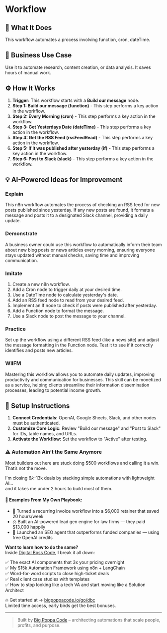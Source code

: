 # Workflow

## 🚀 What It Does
This workflow automates a process involving function, cron, dateTime.

## 💼 Business Use Case
Use it to automate research, content creation, or data analysis. It saves hours of manual work.

## ⚙️ How It Works
1.  **Trigger:** This workflow starts with a **Build our message** node.
2. **Step 1: Build our message (function)** - This step performs a key action in the workflow.
3. **Step 2: Every Morning (cron)** - This step performs a key action in the workflow.
4. **Step 3: Get Yesterdays Date (dateTime)** - This step performs a key action in the workflow.
5. **Step 4: Get the RSS Feed (rssFeedRead)** - This step performs a key action in the workflow.
6. **Step 5: If it was published after yesterday (if)** - This step performs a key action in the workflow.
7. **Step 6: Post to Slack (slack)** - This step performs a key action in the workflow.

## 💡 AI-Powered Ideas for Improvement
### Explain
This n8n workflow automates the process of checking an RSS feed for new posts published since yesterday. If any new posts are found, it formats a message and posts it to a designated Slack channel, providing a daily update.

### Demonstrate
A business owner could use this workflow to automatically inform their team about new blog posts or news articles every morning, ensuring everyone stays updated without manual checks, saving time and improving communication.

### Imitate
1. Create a new n8n workflow.
2. Add a Cron node to trigger daily at your desired time.
3. Use a DateTime node to calculate yesterday's date.
4. Add an RSS feed node to read from your desired feed.
5. Implement an If node to check if posts were published after yesterday.
6. Add a Function node to format the message.
7. Use a Slack node to post the message to your channel.

### Practice
Set up the workflow using a different RSS feed (like a news site) and adjust the message formatting in the Function node. Test it to see if it correctly identifies and posts new articles.

### WIIFM
Mastering this workflow allows you to automate daily updates, improving productivity and communication for businesses. This skill can be monetized as a service, helping clients streamline their information dissemination processes, leading to potential income growth.

## 🔧 Setup Instructions
1. **Connect Credentials:** OpenAI, Google Sheets, Slack, and other nodes must be authenticated.
2. **Customize Core Logic:** Review "Build our message" and "Post to Slack" for IDs, table names, and URLs.
3. **Activate the Workflow:** Set the workflow to "Active" after testing.

### ⚠️ Automation Ain’t the Same Anymore

Most builders out here are stuck doing $500 workflows and calling it a win.  
That’s not the move.  

I'm closing $6k–$13k deals by stacking simple automations with lightweight AI...  
and it takes me under 2 hours to build most of them.

#### 🧠 Examples From My Own Playbook:
- 🔁 Turned a recurring invoice workflow into a $6,000 retainer that saved 20 hours/week  
- ⚖️ Built an AI-powered lead gen engine for law firms — they paid $13,000 happily  
- 🚀 Launched an SEO agent that outperforms funded companies — using free OpenAI credits  

**Want to learn how to do the same?**  
Inside [Digital Boss Code](https://bigpoppacode.io/go/dbc), I break it all down:

✅ The exact AI components that 3x your pricing overnight  
✅ My $15k Automation Framework using n8n + LangChain  
✅ Word-for-word scripts to close high-ticket deals  
✅ Real client case studies with templates  
✅ How to stop looking like a tech VA and start moving like a Solution Architect  

🔥 Get started at → [bigpoppacode.io/go/dbc](https://bigpoppacode.io/go/dbc)  
Limited time access, early birds get the best bonuses.

---
> Built by [Big Poppa Code](https://bigpoppacode.io) – architecting automations that scale people, profits, and purpose.
